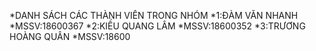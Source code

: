 
*DANH SÁCH CÁC THÀNH VIÊN TRONG NHÓM
*1:ĐÀM VĂN NHANH
*MSSV:18600367
*2:KIỀU QUANG LÂM
*MSSV:18600352
*3:TRƯƠNG HOÀNG QUÂN
*MSSV:18600
